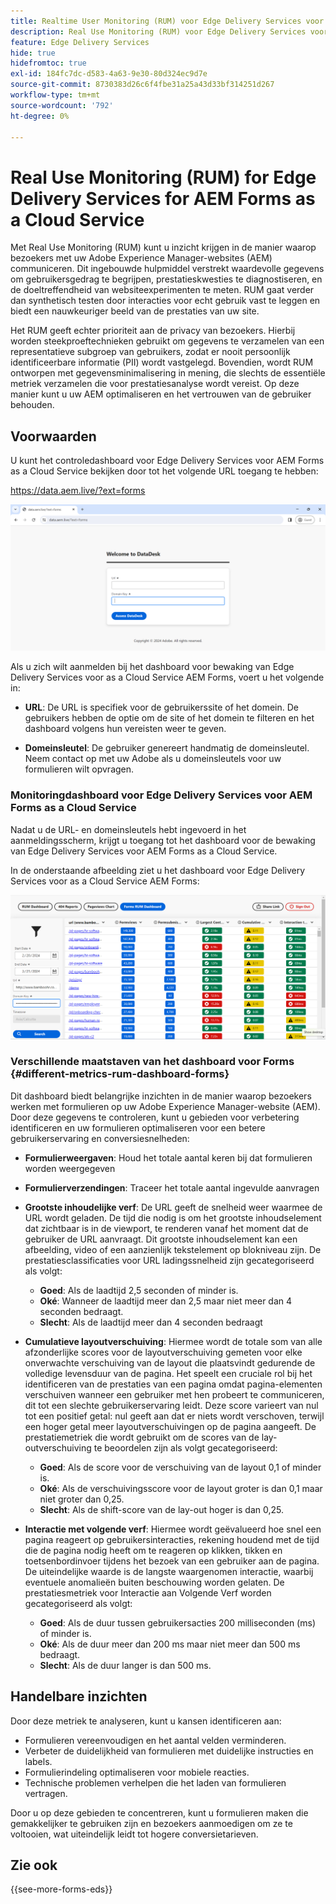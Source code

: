 ```yaml
---
title: Realtime User Monitoring (RUM) voor Edge Delivery Services voor AEM Forms as a Cloud Service
description: Real Use Monitoring (RUM) voor Edge Delivery Services voor AEM Forms as a Cloud Service omvat het doorlopend volgen en analyseren van gebruikersinteracties met formulieren.
feature: Edge Delivery Services
hide: true
hidefromtoc: true
exl-id: 184fc7dc-d583-4a63-9e30-80d324ec9d7e
source-git-commit: 8730383d26c6f4fbe31a25a43d33bf314251d267
workflow-type: tm+mt
source-wordcount: '792'
ht-degree: 0%

---
```



# Real Use Monitoring (RUM) for Edge Delivery Services for AEM Forms as a Cloud Service

Met Real Use Monitoring (RUM) kunt u inzicht krijgen in de manier waarop bezoekers met uw Adobe Experience Manager-websites (AEM) communiceren. Dit ingebouwde hulpmiddel verstrekt waardevolle gegevens om gebruikersgedrag te begrijpen, prestatieskwesties te diagnostiseren, en de doeltreffendheid van websiteexperimenten te meten. RUM gaat verder dan synthetisch testen door interacties voor echt gebruik vast te leggen en biedt een nauwkeuriger beeld van de prestaties van uw site.

Het RUM geeft echter prioriteit aan de privacy van bezoekers. Hierbij worden steekproeftechnieken gebruikt om gegevens te verzamelen van een representatieve subgroep van gebruikers, zodat er nooit persoonlijk identificeerbare informatie (PII) wordt vastgelegd. Bovendien, wordt RUM ontworpen met gegevensminimalisering in mening, die slechts de essentiële metriek verzamelen die voor prestatiesanalyse wordt vereist. Op deze manier kunt u uw AEM optimaliseren en het vertrouwen van de gebruiker behouden.


## Voorwaarden

U kunt het controledashboard voor Edge Delivery Services voor AEM Forms as a Cloud Service bekijken door tot het volgende URL toegang te hebben:

https://data.aem.live/?ext=forms

![Scherm met inloggegevens RUM voor Edge Delivery Services voor Forms](/help/edge/assets/rum-login-screen.png)

Als u zich wilt aanmelden bij het dashboard voor bewaking van Edge Delivery Services voor as a Cloud Service AEM Forms, voert u het volgende in:

* **URL**: De URL is specifiek voor de gebruikerssite of het domein. De gebruikers hebben de optie om de site of het domein te filteren en het dashboard volgens hun vereisten weer te geven.

* **Domeinsleutel**: De gebruiker genereert handmatig de domeinsleutel. Neem contact op met uw Adobe als u domeinsleutels voor uw formulieren wilt opvragen.

### Monitoringdashboard voor Edge Delivery Services voor AEM Forms as a Cloud Service

Nadat u de URL- en domeinsleutels hebt ingevoerd in het aanmeldingsscherm, krijgt u toegang tot het dashboard voor de bewaking van Edge Delivery Services voor AEM Forms as a Cloud Service.

In de onderstaande afbeelding ziet u het dashboard voor Edge Delivery Services voor as a Cloud Service AEM Forms:

![RUM Forms-dashboard](/help/edge/assets/rum-forms-dashboard.png)

### Verschillende maatstaven van het dashboard voor Forms {#different-metrics-rum-dashboard-forms}

Dit dashboard biedt belangrijke inzichten in de manier waarop bezoekers werken met formulieren op uw Adobe Experience Manager-website (AEM). Door deze gegevens te controleren, kunt u gebieden voor verbetering identificeren en uw formulieren optimaliseren voor een betere gebruikerservaring en conversiesnelheden:

* **Formulierweergaven**: Houd het totale aantal keren bij dat formulieren worden weergegeven
* **Formulierverzendingen**: Traceer het totale aantal ingevulde aanvragen

* **Grootste inhoudelijke verf**: De URL geeft de snelheid weer waarmee de URL wordt geladen. De tijd die nodig is om het grootste inhoudselement dat zichtbaar is in de viewport, te renderen vanaf het moment dat de gebruiker de URL aanvraagt. Dit grootste inhoudselement kan een afbeelding, video of een aanzienlijk tekstelement op blokniveau zijn. De prestatiesclassificaties voor URL ladingssnelheid zijn gecategoriseerd als volgt:
   * **Goed**: Als de laadtijd 2,5 seconden of minder is.
   * **Oké**: Wanneer de laadtijd meer dan 2,5 maar niet meer dan 4 seconden bedraagt.
   * **Slecht**: Als de laadtijd meer dan 4 seconden bedraagt

* **Cumulatieve layoutverschuiving**: Hiermee wordt de totale som van alle afzonderlijke scores voor de layoutverschuiving gemeten voor elke onverwachte verschuiving van de layout die plaatsvindt gedurende de volledige levensduur van de pagina. Het speelt een cruciale rol bij het identificeren van de prestaties van een pagina omdat pagina-elementen verschuiven wanneer een gebruiker met hen probeert te communiceren, dit tot een slechte gebruikerservaring leidt. Deze score varieert van nul tot een positief getal: nul geeft aan dat er niets wordt verschoven, terwijl een hoger getal meer layoutverschuivingen op de pagina aangeeft. De prestatiemetriek die wordt gebruikt om de scores van de lay-outverschuiving te beoordelen zijn als volgt gecategoriseerd:

   * **Goed**: Als de score voor de verschuiving van de layout 0,1 of minder is.
   * **Oké**: Als de verschuivingsscore voor de layout groter is dan 0,1 maar niet groter dan 0,25.
   * **Slecht**: Als de shift-score van de lay-out hoger is dan 0,25.

* **Interactie met volgende verf**: Hiermee wordt geëvalueerd hoe snel een pagina reageert op gebruikersinteracties, rekening houdend met de tijd die de pagina nodig heeft om te reageren op klikken, tikken en toetsenbordinvoer tijdens het bezoek van een gebruiker aan de pagina. De uiteindelijke waarde is de langste waargenomen interactie, waarbij eventuele anomalieën buiten beschouwing worden gelaten. De prestatiesmetriek voor Interactie aan Volgende Verf worden gecategoriseerd als volgt:
   * **Goed**: Als de duur tussen gebruikersacties 200 milliseconden (ms) of minder is.
   * **Oké**: Als de duur meer dan 200 ms maar niet meer dan 500 ms bedraagt.
   * **Slecht**: Als de duur langer is dan 500 ms.

## Handelbare inzichten

Door deze metriek te analyseren, kunt u kansen identificeren aan:

* Formulieren vereenvoudigen en het aantal velden verminderen.
* Verbeter de duidelijkheid van formulieren met duidelijke instructies en labels.
* Formulierindeling optimaliseren voor mobiele reacties.
* Technische problemen verhelpen die het laden van formulieren vertragen.

Door u op deze gebieden te concentreren, kunt u formulieren maken die gemakkelijker te gebruiken zijn en bezoekers aanmoedigen om ze te voltooien, wat uiteindelijk leidt tot hogere conversietarieven.

## Zie ook

{{see-more-forms-eds}}